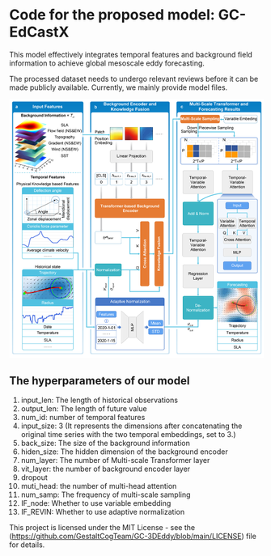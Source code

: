 # Code for the proposed model: GC-EdCastX

This model effectively integrates temporal features and background field information to achieve global mesoscale eddy forecasting.

The processed dataset needs to undergo relevant reviews before it can be made publicly available. Currently, we mainly provide model files.

<img src="figure/GC-EdCastX.jpg" alt="model archtecture" style="zoom:80%;" />


## The hyperparameters of our model
1. input_len: The length of historical observations 
2. output_len: The length of future value
3. num_id: number of temporal features
4. input_size: 3 (It represents the dimensions after concatenating the original time series with the two temporal embeddings, set to 3.)
5. back_size: The size of the background information
6. hiden_size: The hidden dimension of the background encoder
7. num_layer: The number of Multi-scale Transformer layer
8. vit_layer: the number of background encoder layer
9. dropout
10. muti_head: the number of multi-head attention
11. num_samp: The frequency of multi-scale sampling
12. IF_node: Whether to use variable embedding
13. IF_REVIN: Whether to use adaptive normalization

This project is licensed under the MIT License - see the (https://github.com/GestaltCogTeam/GC-3DEddy/blob/main/LICENSE) file for details.
